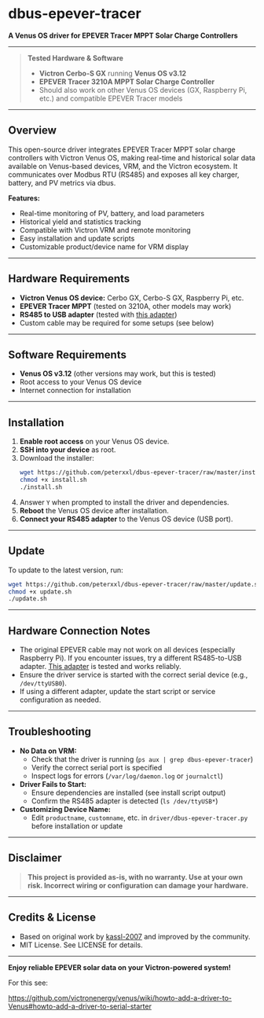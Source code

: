 # dbus-epever-tracer

**A Venus OS driver for EPEVER Tracer MPPT Solar Charge Controllers**

---

> **Tested Hardware & Software**
>
> - **Victron Cerbo-S GX** running **Venus OS v3.12**
> - **EPEVER Tracer 3210A MPPT Solar Charge Controller**
> - Should also work on other Venus OS devices (GX, Raspberry Pi, etc.) and compatible EPEVER Tracer models

---

## Overview

This open-source driver integrates EPEVER Tracer MPPT solar charge controllers with Victron Venus OS, making real-time and historical solar data available on Venus-based devices, VRM, and the Victron ecosystem. It communicates over Modbus RTU (RS485) and exposes all key charger, battery, and PV metrics via dbus.

**Features:**
- Real-time monitoring of PV, battery, and load parameters
- Historical yield and statistics tracking
- Compatible with Victron VRM and remote monitoring
- Easy installation and update scripts
- Customizable product/device name for VRM display

---

## Hardware Requirements

- **Victron Venus OS device:** Cerbo GX, Cerbo-S GX, Raspberry Pi, etc.
- **EPEVER Tracer MPPT** (tested on 3210A, other models may work)
- **RS485 to USB adapter** (tested with [this adapter](https://amzn.eu/d/56BrzXs))
- Custom cable may be required for some setups (see below)

---

## Software Requirements

- **Venus OS v3.12** (other versions may work, but this is tested)
- Root access to your Venus OS device
- Internet connection for installation

---

## Installation

1. **Enable root access** on your Venus OS device.
2. **SSH into your device** as root.
3. Download the installer:
   ```sh
   wget https://github.com/peterxxl/dbus-epever-tracer/raw/master/install.sh
   chmod +x install.sh
   ./install.sh
   ```
4. Answer `Y` when prompted to install the driver and dependencies.
5. **Reboot** the Venus OS device after installation.
6. **Connect your RS485 adapter** to the Venus OS device (USB port).

---

## Update

To update to the latest version, run:
```sh
wget https://github.com/peterxxl/dbus-epever-tracer/raw/master/update.sh
chmod +x update.sh
./update.sh
```

---

## Hardware Connection Notes

- The original EPEVER cable may not work on all devices (especially Raspberry Pi). If you encounter issues, try a different RS485-to-USB adapter. [This adapter](https://amzn.eu/d/56BrzXs) is tested and works reliably.
- Ensure the driver service is started with the correct serial device (e.g., `/dev/ttyUSB0`).
- If using a different adapter, update the start script or service configuration as needed.

---

## Troubleshooting

- **No Data on VRM:**
  - Check that the driver is running (`ps aux | grep dbus-epever-tracer`)
  - Verify the correct serial port is specified
  - Inspect logs for errors (`/var/log/daemon.log` or `journalctl`)
- **Driver Fails to Start:**
  - Ensure dependencies are installed (see install script output)
  - Confirm the RS485 adapter is detected (`ls /dev/ttyUSB*`)
- **Customizing Device Name:**
  - Edit `productname`, `customname`, etc. in `driver/dbus-epever-tracer.py` before installation or update

---

## Disclaimer

> **This project is provided as-is, with no warranty. Use at your own risk. Incorrect wiring or configuration can damage your hardware.**

---

## Credits & License

- Based on original work by [kassl-2007](https://github.com/kassl-2007/dbus-epever-tracer) and improved by the community.
- MIT License. See LICENSE for details.

---

**Enjoy reliable EPEVER solar data on your Victron-powered system!**

For this see:

https://github.com/victronenergy/venus/wiki/howto-add-a-driver-to-Venus#howto-add-a-driver-to-serial-starter
